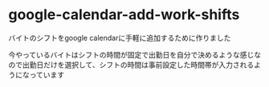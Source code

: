 # google-calendar-add-work-shifts
バイトのシフトをgoogle calendarに手軽に追加するために作りました

今やっているバイトはシフトの時間が固定で出勤日を自分で決めるような感じなので出勤日だけを選択して、シフトの時間は事前設定した時間帯が入力されるようになっています
